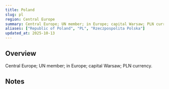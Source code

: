 ```yaml
---
title: Poland
slug: pl
region: Central Europe
summary: Central Europe; UN member; in Europe; capital Warsaw; PLN currency.
aliases: ["Republic of Poland", "PL", "Rzeczpospolita Polska"]
updated_at: 2025-10-13
---
```


## Overview

Central Europe; UN member; in Europe; capital Warsaw; PLN currency.

## Notes

<!-- Add your first note below -->
